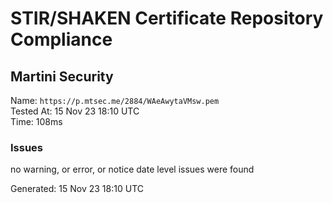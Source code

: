 # STIR/SHAKEN Certificate Repository Compliance

## Martini Security

Name: `https://p.mtsec.me/2884/WAeAwytaVMsw.pem`\
Tested At: 15 Nov 23 18:10 UTC\
Time: 108ms

### Issues

no warning, or error, or notice date level issues were found

Generated: 15 Nov 23 18:10 UTC
